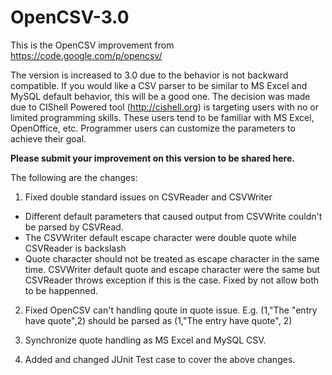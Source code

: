 OpenCSV-3.0
===========

This is the OpenCSV improvement from https://code.google.com/p/opencsv/

The version is increased to 3.0 due to the behavior is not backward compatible. If you would like a CSV parser to be similar to MS Excel and MySQL default behavior, this will be a good one. The decision was made due to CIShell Powered tool (http://cishell.org) is targeting users with no or limited programming skills. These users tend to be familiar with MS Excel, OpenOffice, etc. Programmer users can customize the parameters to achieve their goal. 

<b>Please submit your improvement on this version to be shared here. </b>

The following are the changes:
1. Fixed double standard issues on CSVReader and CSVWriter
- Different default parameters that caused output from CSVWrite couldn't be parsed by CSVRead.
- The CSVWriter default escape character were double quote while CSVReader is backslash
- Quote character should not be treated as escape character in the same time. CSVWriter default quote and escape character were the same but CSVReader throws exception if this is the case. Fixed by not allow both to be happenned.

2. Fixed OpenCSV can't handling qoute in quote issue. E.g. (1,"The "entry have quote",2) should be parsed as (1,"The entry have quote", 2) 

3. Synchronize quote handling as MS Excel and MySQL CSV.

4. Added and changed JUnit Test case to cover the above changes.
